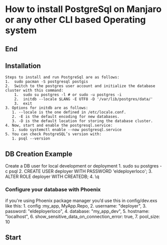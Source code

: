 # How to install PostgreSql on Manjaro or any other CLI based Operating system

## End

## Installation

    Steps to install and run PostgreSql are as follows:
    1.  sudo pacman -S postgresql postgis
    2.  Switch to the postgres user account and initialize the database cluster with this command:
        1.  sudo su postgres -l # or sudo -u postgres -i
        2.  initdb --locale $LANG -E UTF8 -D '/var/lib/postgres/data/'
        3.  exit
    3. Options for initdb are as follows:
       1. --locale is the one defined in /etc/locale.conf.
       2. -E is the default encoding for new databases.
       3. -D is the default location for storing the database cluster.
    4. Now, start and enable the postgresql.service:
       1. sudo systemctl enable --now postgresql.service
    5. You can check PostgreSQL’s version with:
       1. psql --version

## DB Creation Example

Create a DB user for local development or deployment
    1.  sudo su postgres -c psql
    2.  CREATE USER deployer WITH PASSWORD 'eldeployerloco';
    3.  ALTER ROLE deployer WITH CREATEDB;
    4.  \q

### Configure your database with Phoenix

if you're using Phoenix package manager you’d use this in config/dev.exs like this:
    1.  config :my_app, MyApp.Repo,
    2.  username: "deployer",
    3.  password: "eldeployerloco",
    4.  database: "my_app_dev",
    5.  hostname: "localhost",
    6.  show_sensitive_data_on_connection_error: true,
    7.  pool_size: 10

## Start
